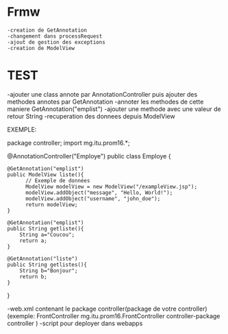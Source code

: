 
# Frmw
    -creation de GetAnnotation
    -changement dans processRequest
    -ajout de gestion des exceptions
    -creation de ModelView
# TEST
-ajouter une class annote par AnnotationController puis ajouter des methodes annotes par GetAnnotation
-annoter les methodes de cette maniere GetAnnotation("emplist")
-ajouter une methode avec une valeur de retour String
-recuperation des donnees depuis ModelView

EXEMPLE:

package controller;
import mg.itu.prom16.*;

@AnnotationController("Employe")
public class Employe {

    @GetAnnotation("emplist")
    public ModelView liste(){
          // Exemple de données
          ModelView modelView = new ModelView("/exampleView.jsp");
          modelView.addObject("message", "Hello, World!");
          modelView.addObject("username", "john_doe");
          return modelView;
    }

    @GetAnnotation("emplist")
    public String getliste(){
        String a="Coucou";
        return a;
    }

    @GetAnnotation("liste")
    public String getlistes(){
        String b="Bonjour";
        return b;
    }
    
}



-web.xml contenant le package controller(package de votre controller)
(exemple:<servlet>
            <servlet-name>FrontController</servlet-name>
            <servlet-class>mg.itu.prom16.FrontController</servlet-class>
            <init-param>
                <param-name>controller-package</param-name>
                <param-value>controller</param-value>
            </init-param>
         </servlet>)
-script pour deployer dans webapps

